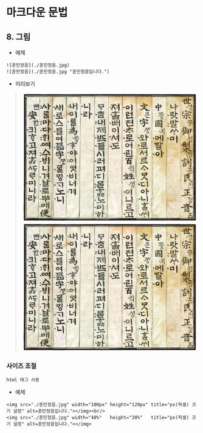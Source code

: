 ﻿# 마크다운 문법

## 8. 그림
* 예제

```
![훈민정음](./훈민정음.jpg)
![훈민정음](./훈민정음.jpg "훈민정음입니다.")
```

* 미리보기

> ![훈민정음](./훈민정음.jpg)
> ![훈민정음](./훈민정음.jpg "훈민정음입니다.")


### 사이즈 조절
```html 태그 사용```

* 예제

```
<img src="./훈민정음.jpg" width="100px" height="120px" title="px(픽셀) 크기 설정" alt=훈민정음입니다."></img><br/>
<img src="./훈민정음.jpg" width="40%"   height="30%"   title="px(픽셀) 크기 설정" alt=훈민정음입니다."></img>
```

